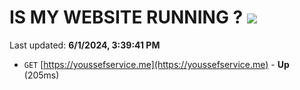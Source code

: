 # IS MY WEBSITE RUNNING ? [![](https://img.shields.io/static/v1?label=Sponsor&message=%E2%9D%A4&logo=GitHub&color=%23fe8e86)](https://github.com/sponsors/Youssef-Lehmam)

Last updated: **6/1/2024, 3:39:41 PM**

- `GET` [https://youssefservice.me](https://youssefservice.me) - **Up** (205ms)
